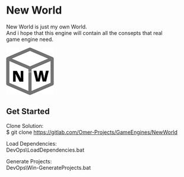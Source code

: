 # New World

New World is just my own World.<br />
And i hope that this engine will contain all the consepts that real<br />
game engine need.<br />

![Logo](Documents/Logo/Logo.png)

## Get Started
Clone Solution:<br />
$ git clone https://gitlab.com/Omer-Projects/GameEngines/NewWorld

Load Dependencies:<br />
DevOps\LoadDependencies.bat

Generate Projects:<br />
DevOps\Win-GenerateProjects.bat